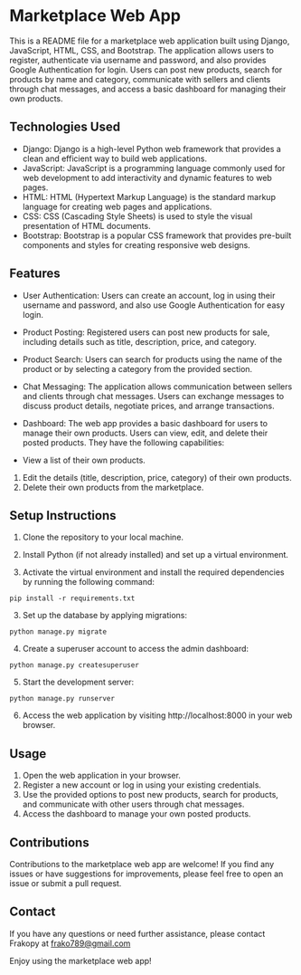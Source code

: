 # Marketplace Web App
This is a README file for a marketplace web application built using Django, JavaScript, HTML, CSS, and Bootstrap. The application allows users to register, authenticate via username and password, and also provides Google Authentication for login. Users can post new products, search for products by name and category, communicate with sellers and clients through chat messages, and access a basic dashboard for managing their own products.

## Technologies Used
* Django: Django is a high-level Python web framework that provides a clean and efficient way to build web applications.
* JavaScript: JavaScript is a programming language commonly used for web development to add interactivity and dynamic features to web pages.
* HTML: HTML (Hypertext Markup Language) is the standard markup language for creating web pages and applications.
* CSS: CSS (Cascading Style Sheets) is used to style the visual presentation of HTML documents.
* Bootstrap: Bootstrap is a popular CSS framework that provides pre-built components and styles for creating responsive web designs.
  
## Features
* User Authentication: Users can create an account, log in using their username and password, and also use Google Authentication for easy login.

* Product Posting: Registered users can post new products for sale, including details such as title, description, price, and category.

* Product Search: Users can search for products using the name of the product or by selecting a category from the provided section.

* Chat Messaging: The application allows communication between sellers and clients through chat messages. Users can exchange messages to discuss product details, negotiate prices, and arrange transactions.

* Dashboard: The web app provides a basic dashboard for users to manage their own products. Users can view, edit, and delete their posted products. They have the following capabilities:

* View a list of their own products.
1. Edit the details (title, description, price, category) of their own products.
2. Delete their own products from the marketplace.
   
## Setup Instructions    
1. Clone the repository to your local machine.

2. Install Python (if not already installed) and set up a virtual environment.

3. Activate the virtual environment and install the required dependencies by running the following command:   

`pip install -r requirements.txt`

3. Set up the database by applying migrations:    

`python manage.py migrate`

4. Create a superuser account to access the admin dashboard:    

`python manage.py createsuperuser`

5. Start the development server:    

`python manage.py runserver`  

6. Access the web application by visiting http://localhost:8000 in your web browser.

## Usage
1. Open the web application in your browser.
2. Register a new account or log in using your existing credentials.
3. Use the provided options to post new products, search for products, and communicate with other users through chat messages.
4. Access the dashboard to manage your own posted products.

## Contributions
Contributions to the marketplace web app are welcome! If you find any issues or have suggestions for improvements, please feel free to open an issue or submit a pull request.

## Contact
If you have any questions or need further assistance, please contact Frakopy at frako789@gmail.com

Enjoy using the marketplace web app!
